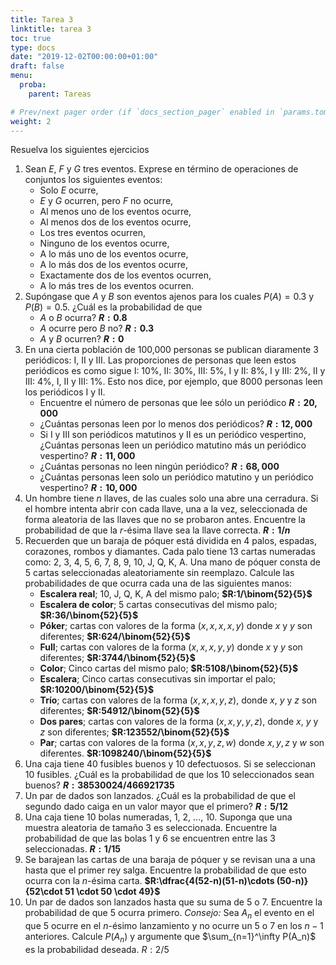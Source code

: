 ```yaml
---
title: Tarea 3
linktitle: tarea 3
toc: true
type: docs
date: "2019-12-02T00:00:00+01:00"
draft: false
menu:
  proba:
    parent: Tareas

# Prev/next pager order (if `docs_section_pager` enabled in `params.toml`)
weight: 2
---
```


Resuelva los siguientes ejercicios

1. Sean $E$, $F$ y $G$ tres eventos. Exprese en término de operaciones de conjuntos los siguientes eventos:
    * Solo $E$ ocurre,
    * $E$ y $G$ ocurren, pero $F$ no ocurre,
    * Al menos uno de los eventos ocurre,
    * Al menos dos de los eventos ocurre,
    * Los tres eventos ocurren,
    * Ninguno de los eventos ocurre,
    * A lo más uno de los eventos ocurre,
    * A lo más dos de los eventos ocurre,
    * Exactamente dos de los eventos ocurren,
    * A lo más tres de los eventos ocurren.
1. Supóngase que $A$ y $B$ son eventos ajenos para los cuales $P(A)=0.3$ y $P(B)=0.5$. ¿Cuál es la probabilidad de que
    * $A$ o $B$ ocurra? **$R:0.8$**
    * $A$ ocurre pero $B$ no? **$R:0.3$**
    * $A$ y $B$ ocurren? **$R:0$**
2. En una cierta población de 100,000 personas se publican diaramente 3 periódicos: I, II y III. Las proporciones de personas que leen estos periódicos es como sigue
    I: 10%,  II: 30%, III: 5%, I y II: 8%, I y III: 2%, II y III: 4%, I, II y III: 1%.
Esto nos dice, por ejemplo, que 8000 personas leen los periódicos I y II.
    * Encuentre el número de personas que lee sólo un periódico **$R:20, 000$**
    * ¿Cuántas personas leen por lo menos dos periódicos? **$R:12, 000$**
    * Si I y III son periódicos matutinos y II es un periódico vespertino, ¿Cuántas personas leen un periódico matutino más un periódico vespertino? **$R:11, 000$**
    * ¿Cuántas personas no leen ningún periódico? **$R:68, 000$**
    * ¿Cuántas personas leen solo un periódico matutino y un periódico vespertino? **$R:10, 000$**
3. Un hombre tiene $n$ llaves, de las cuales solo una abre una cerradura. Si el hombre intenta abrir con cada llave, una a la vez, seleccionada de forma aleatoria de las llaves que no se probaron antes. Encuentre la probabilidad de que la $r$-ésima llave sea la llave correcta. **$R:1/n$**
4. Recuerden que un baraja de póquer está dividida en 4 palos, espadas, corazones, rombos y diamantes. Cada palo tiene 13 cartas numeradas como: 2, 3, 4, 5, 6, 7, 8, 9, 10, J, Q, K, A. Una mano de póquer consta de 5 cartas seleccionadas aleatoriamente sin reemplazo.
Calcule las probabilidades de que ocurra cada una de las siguientes manos:
    * **Escalera real**; 10, J, Q, K, A del mismo palo; **$R:1/\binom{52}{5}$**
    * **Escalera de color**; 5 cartas consecutivas del mismo palo; **$R:36/\binom{52}{5}$**
    * **Póker**; cartas con valores de la forma $(x,x,x,x,y)$ donde $x$ y $y$ son diferentes; **$R:624/\binom{52}{5}$**
    * **Full**; cartas con valores de la forma $(x,x,x,y,y)$ donde $x$ y $y$ son diferentes; **$R:3744/\binom{52}{5}$**
    * **Color**; Cinco cartas del mismo palo; **$R:5108/\binom{52}{5}$**
    * **Escalera**; Cinco cartas consecutivas sin importar el palo; **$R:10200/\binom{52}{5}$**
    * **Trío**; cartas con valores de la forma $(x,x,x,y,z)$, donde $x$, $y$ y $z$ son diferentes; **$R:54912/\binom{52}{5}$**
    * **Dos pares**; cartas con valores de la forma $(x,x,y,y,z)$, donde $x$, $y$ y $z$ son diferentes; **$R:123552/\binom{52}{5}$**
    * **Par**; cartas con valores de la forma $(x,x,y,z,w)$ donde $x,y,z$ y $w$ son diferentes. **$R:1098240/\binom{52}{5}$**
5. Una caja tiene 40 fusibles buenos y 10 defectuosos. Si se seleccionan 10 fusibles. ¿Cuál es la probabilidad de que los 10 seleccionados sean buenos? **$R:38530024/466921735$**
6. Un par de dados son lanzados. ¿Cuál es la probabilidad de que el segundo dado caiga en un valor mayor que el primero? **$R:5/12$**
7. Una caja tiene 10 bolas numeradas, 1, 2, $...$, 10. Suponga que una muestra aleatoria de tamaño 3 es seleccionada. Encuentre la probabilidad de que las bolas 1 y 6 se encuentren entre las 3 seleccionadas. **$R:1/15$**
8. Se barajean las cartas de una baraja de póquer y se revisan una a una hasta que el primer rey salga. Encuentre la probabilidad de que esto ocurra con la $n$-ésima carta.
**$R:\dfrac{4(52-n)(51-n)\cdots (50-n)}{52\cdot 51 \cdot 50 \cdot 49}$** 
9. Un par de dados son lanzados hasta que su suma de 5 o 7. Encuentre la probabilidad de que 5 ocurra primero. *Consejo:* Sea $A_n$ el evento en el que 5 ocurre en el $n$-ésimo lanzamiento y no ocurre un 5 o 7 en los $n-1$ anteriores. Calcule $P(A_n)$ y argumente que $\sum_{n=1}^\infty P(A_n)$ es la probabilidad deseada. $R:2/5$

